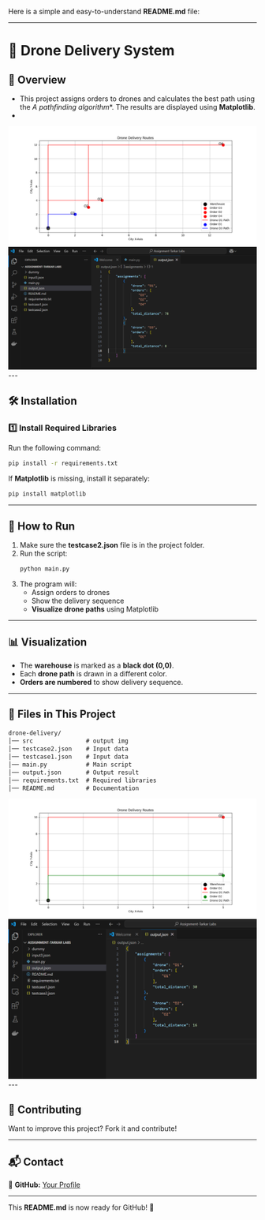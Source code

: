 Here is a simple and easy-to-understand **README.md** file:  

---

# 🚀 Drone Delivery System  

## 📌 Overview  
- This project assigns orders to drones and calculates the best path using the **A* pathfinding algorithm**. The results are displayed using **Matplotlib**.
- 
<img src="https://raw.githubusercontent.com/siranjeevi2001/problemSolving-SkyGo-Drone-Delivery/main/src/case2.png" width="600">
<img src="https://raw.githubusercontent.com/siranjeevi2001/problemSolving-SkyGo-Drone-Delivery/main/src/case2-op.png" width="600">
---

## 🛠️ Installation  

### 1️⃣ Install Required Libraries  
Run the following command:  
```bash
pip install -r requirements.txt
```

If **Matplotlib** is missing, install it separately:  
```bash
pip install matplotlib
```

---

## 📜 How to Run  
1. Make sure the **testcase2.json** file is in the project folder.  
2. Run the script:  
   ```bash
   python main.py
   ```
3. The program will:  
   - Assign orders to drones  
   - Show the delivery sequence  
   - **Visualize drone paths** using Matplotlib  

---

## 📊 Visualization  
- The **warehouse** is marked as a **black dot (0,0)**.  
- Each **drone path** is drawn in a different color.  
- **Orders are numbered** to show delivery sequence.  

---

## 📁 Files in This Project  

```
drone-delivery/
│── src               # output img
│── testcase2.json    # Input data
│── testcase1.json    # Input data
│── main.py           # Main script
│── output.json       # Output result
│── requirements.txt  # Required libraries
│── README.md         # Documentation
```
<img src="https://raw.githubusercontent.com/siranjeevi2001/problemSolving-SkyGo-Drone-Delivery/main/src/case1.png" width="600">
<img src="https://raw.githubusercontent.com/siranjeevi2001/problemSolving-SkyGo-Drone-Delivery/main/src/case1-op.png" width="600">
---

## 📢 Contributing  
Want to improve this project? Fork it and contribute!  

---

## 📬 Contact  
🔗 **GitHub:** [Your Profile](https://github.com/your-username)  

---

This **README.md** is now ready for GitHub! 🚀

